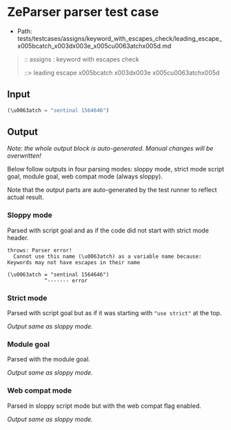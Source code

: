 # ZeParser parser test case

- Path: tests/testcases/assigns/keyword_with_escapes_check/leading_escape_x005bcatch_x003dx003e_x005cu0063atchx005d.md

> :: assigns : keyword with escapes check
>
> ::> leading escape x005bcatch x003dx003e x005cu0063atchx005d

## Input

`````js
(\u0063atch = "sentinal 1564646")
`````

## Output

_Note: the whole output block is auto-generated. Manual changes will be overwritten!_

Below follow outputs in four parsing modes: sloppy mode, strict mode script goal, module goal, web compat mode (always sloppy).

Note that the output parts are auto-generated by the test runner to reflect actual result.

### Sloppy mode

Parsed with script goal and as if the code did not start with strict mode header.

`````
throws: Parser error!
  Cannot use this name (\u0063atch) as a variable name because: Keywords may not have escapes in their name

(\u0063atch = "sentinal 1564646")
            ^------- error
`````

### Strict mode

Parsed with script goal but as if it was starting with `"use strict"` at the top.

_Output same as sloppy mode._

### Module goal

Parsed with the module goal.

_Output same as sloppy mode._

### Web compat mode

Parsed in sloppy script mode but with the web compat flag enabled.

_Output same as sloppy mode._

